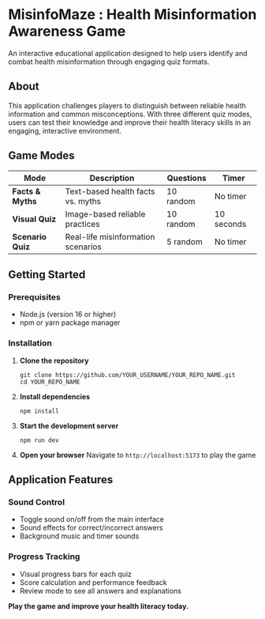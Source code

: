 # MisinfoMaze : Health Misinformation Awareness Game

An interactive educational application designed to help users identify and combat health misinformation through engaging quiz formats.

## About

This application challenges players to distinguish between reliable health information and common misconceptions. With three different quiz modes, users can test their knowledge and improve their health literacy skills in an engaging, interactive environment.

## Game Modes

| Mode              | Description                        | Questions | Timer      |
| ----------------- | ---------------------------------- | --------- | ---------- |
| **Facts & Myths** | Text-based health facts vs. myths  | 10 random | No timer   |
| **Visual Quiz**   | Image-based reliable practices     | 10 random | 10 seconds |
| **Scenario Quiz** | Real-life misinformation scenarios | 5 random  | No timer   |

## Getting Started

### Prerequisites

- Node.js (version 16 or higher)
- npm or yarn package manager

### Installation

1. **Clone the repository**

   ```
   git clone https://github.com/YOUR_USERNAME/YOUR_REPO_NAME.git
   cd YOUR_REPO_NAME
   ```

2. **Install dependencies**

   ```
   npm install
   ```

3. **Start the development server**

   ```
   npm run dev
   ```

4. **Open your browser**
   Navigate to `http://localhost:5173` to play the game

## Application Features

### Sound Control

- Toggle sound on/off from the main interface
- Sound effects for correct/incorrect answers
- Background music and timer sounds

### Progress Tracking

- Visual progress bars for each quiz
- Score calculation and performance feedback
- Review mode to see all answers and explanations


**Play the game and improve your health literacy today.**

